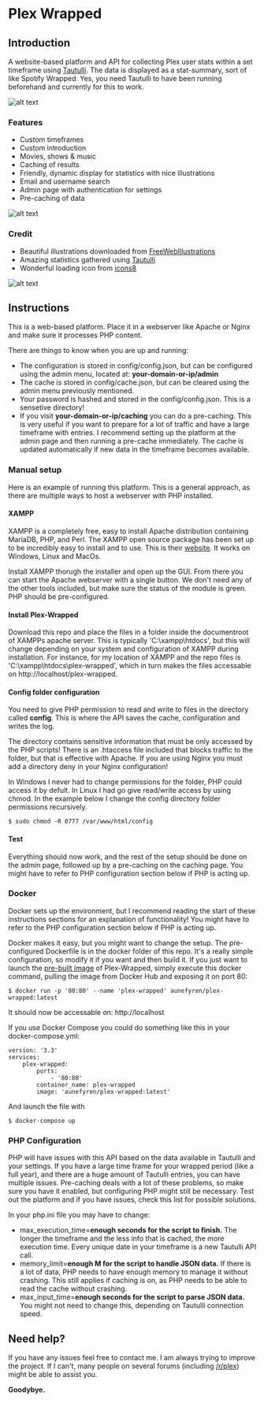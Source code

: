 # Plex Wrapped
## Introduction

A website-based platform and API for collecting Plex user stats within a set timeframe using [Tautulli](https://github.com/Tautulli/Tautulli). The data is displayed as a stat-summary, sort of like Spotify Wrapped. Yes, you need Tautulli to have been running beforehand and currently for this to work.

![alt text](https://raw.githubusercontent.com/aunefyren/Plex-Wrapped/main/assets/img/example_01.PNG?raw=true)

### Features
- Custom timeframes
- Custom introduction
- Movies, shows & music
- Caching of results
- Friendly, dynamic display for statistics with nice illustrations
- Email and username search
- Admin page with authentication for settings
- Pre-caching of data

![alt text](https://raw.githubusercontent.com/aunefyren/Plex-Wrapped/main/assets/img/example_02.PNG?raw=true)

### Credit
- Beautiful illustrations downloaded from [FreeWebIllustrations](https://freewebillustrations.com)
- Amazing statistics gathered using [Tautulli](https://github.com/Tautulli/Tautulli)
- Wonderful loading icon from [icons8](https://icons8.com/preloaders/en/miscellaneous/hourglass)

![alt text](https://raw.githubusercontent.com/aunefyren/Plex-Wrapped/main/assets/img/example_03.PNG?raw=true)

## Instructions
This is a web-based platform. Place it in a webserver like Apache or Nginx and make sure it processes PHP content.

There are things to know when you are up and running: 
- The configuration is stored in config/config.json, but can be configured using the admin menu, located at: <b>your-domain-or-ip/admin</b>
- The cache is stored in config/cache.json, but can be cleared using the admin menu previously mentioned.
- Your password is hashed and stored in the config/config.json. This is a sensetive directory!
- If you visit <b>your-domain-or-ip/caching</b> you can do a pre-caching. This is very useful if you want to prepare for a lot of traffic and have a large timeframe with entries. I recommend setting up the platform at the admin page and then running a pre-cache immediately. The cache is updated automatically if new data in the timeframe becomes available.

### Manual setup
Here is an example of running this platform. This is a general approach, as there are multiple ways to host a webserver with PHP installed.

#### XAMPP
XAMPP is a completely free, easy to install Apache distribution containing MariaDB, PHP, and Perl. The XAMPP open source package has been set up to be incredibly easy to install and to use. This is their [website](https://www.apachefriends.org/). It works on Windows, Linux and MacOs.

Install XAMPP thorugh the installer and open up the GUI. From there you can start the Apache webserver with a single button. We don't need any of the other tools included, but make sure the status of the module is green. PHP should be pre-configured.

#### Install Plex-Wrapped
Download this repo and place the files in a folder inside the documentroot of XAMPPs apache server. This is typically 'C:\xampp\htdocs', but this will change depending on your system and configuration of XAMPP during installation. For instance, for my location of XAMPP and the repo files is 'C:\xampp\htdocs\plex-wrapped', which in turn makes the files accessable on http://localhost/plex-wrapped.

#### Config folder configuration
You need to give PHP permission to read and write to files in the directory called <b>config</b>. This is where the API saves the cache, configuration and writes the log. 

The directory contains sensitive information that must be only accessed by the PHP scripts! There is an .htaccess file included that blocks traffic to the folder, but that is effective with Apache. If you are using Nginx you must add a directory deny in your Nginx configuration!

In Windows I never had to change permissions for the folder, PHP could access it by defult. In Linux I had go give read/write access by using chmod. In the example below I change the config directory folder permissions recursively. 

```
$ sudo chmod -R 0777 /var/www/html/config
```

#### Test
Everything should now work, and the rest of the setup should be done on the admin page, followed up by a pre-caching on the caching page. You might have to refer to PHP configuration section below if PHP is acting up. 

### Docker
Docker sets up the environment, but I recommend reading the start of these instructions sections for an explanation of functionality! You might have to refer to the PHP configuration section below if PHP is acting up.

Docker makes it easy, but you might want to change the setup. The pre-configured Dockerfile is in the docker folder of this repo. It's a really simple configuration, so modify it if you want and then build it. If you just want to launch the [pre-built image](https://hub.docker.com/r/aunefyren/plex-wrapped) of Plex-Wrapped, simply execute this docker command, pulling the image from Docker Hub and exposing it on port 80:

```
$ docker run -p '80:80' --name 'plex-wrapped' aunefyren/plex-wrapped:latest
```

It should now be accessable on: http://localhost

If you use Docker Compose you could do something like this in your docker-compose.yml:

```
version: '3.3'
services:
    plex-wrapped:
        ports:
            - '80:80'
        container_name: plex-wrapped
        image: 'aunefyren/plex-wrapped:latest'
```

And launch the file with 

```
$ docker-compose up
```

### PHP Configuration
PHP will have issues with this API based on the data available in Tautulli and your settings. If you have a large time frame for your wrapped period (like a full year), and there are a huge amount of Tautulli entries, you can have multiple issues. Pre-caching deals with a lot of these problems, so make sure you have it enabled, but configuring PHP might still be necessary. Test out the platform and if you have issues, check this list for possible solutions.

In your php.ini file you may have to change:
- max_execution_time=<b>enough seconds for the script to finish.</b> The longer the timeframe and the less info that is cached, the more execution time. Every unique date in your timeframe is a new Tautulli API call.
- memory_limit=<b>enough M for the script to handle JSON data.</b> If there is a lot of data, PHP needs to have enough memory to manage it without crashing. This still applies if caching is on, as PHP needs to be able to read the cache without crashing.
- max_input_time=<b>enough seconds for the script to parse JSON data.</b> You might not need to change this, depending on Tautulli connection speed.

## Need help?
If you have any issues feel free to contact me. I am always trying to improve the project. If I can't, many people on several forums (including [/r/plex](https://www.reddit.com/r/plex)) might be able to assist you.

<b>Goodybye.</b>
